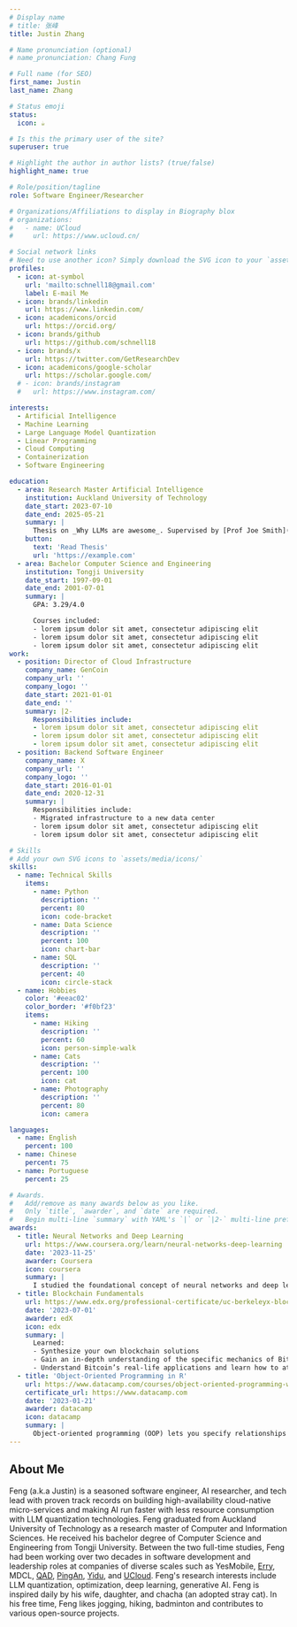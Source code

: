 ```yaml
---
# Display name
# title: 张峰
title: Justin Zhang

# Name pronunciation (optional)
# name_pronunciation: Chang Fung

# Full name (for SEO)
first_name: Justin
last_name: Zhang

# Status emoji
status:
  icon: ☕️

# Is this the primary user of the site?
superuser: true

# Highlight the author in author lists? (true/false)
highlight_name: true

# Role/position/tagline
role: Software Engineer/Researcher

# Organizations/Affiliations to display in Biography blox
# organizations:
#   - name: UCloud
#     url: https://www.ucloud.cn/

# Social network links
# Need to use another icon? Simply download the SVG icon to your `assets/media/icons/` folder.
profiles:
  - icon: at-symbol
    url: 'mailto:schnell18@gmail.com'
    label: E-mail Me
  - icon: brands/linkedin
    url: https://www.linkedin.com/
  - icon: academicons/orcid
    url: https://orcid.org/
  - icon: brands/github
    url: https://github.com/schnell18
  - icon: brands/x
    url: https://twitter.com/GetResearchDev
  - icon: academicons/google-scholar
    url: https://scholar.google.com/
  # - icon: brands/instagram
  #   url: https://www.instagram.com/

interests:
  - Artificial Intelligence
  - Machine Learning
  - Large Language Model Quantization
  - Linear Programming
  - Cloud Computing
  - Containerization
  - Software Engineering

education:
  - area: Research Master Artificial Intelligence
    institution: Auckland University of Technology
    date_start: 2023-07-10
    date_end: 2025-05-21
    summary: |
      Thesis on _Why LLMs are awesome_. Supervised by [Prof Joe Smith](https://example.com). Presented papers at 5 IEEE conferences with the contributions being published in 2 Springer journals.
    button:
      text: 'Read Thesis'
      url: 'https://example.com'
  - area: Bachelor Computer Science and Engineering
    institution: Tongji University
    date_start: 1997-09-01
    date_end: 2001-07-01
    summary: |
      GPA: 3.29/4.0

      Courses included:
      - lorem ipsum dolor sit amet, consectetur adipiscing elit
      - lorem ipsum dolor sit amet, consectetur adipiscing elit
      - lorem ipsum dolor sit amet, consectetur adipiscing elit
work:
  - position: Director of Cloud Infrastructure
    company_name: GenCoin
    company_url: ''
    company_logo: ''
    date_start: 2021-01-01
    date_end: ''
    summary: |2-
      Responsibilities include:
      - lorem ipsum dolor sit amet, consectetur adipiscing elit
      - lorem ipsum dolor sit amet, consectetur adipiscing elit
      - lorem ipsum dolor sit amet, consectetur adipiscing elit
  - position: Backend Software Engineer
    company_name: X
    company_url: ''
    company_logo: ''
    date_start: 2016-01-01
    date_end: 2020-12-31
    summary: |
      Responsibilities include:
      - Migrated infrastructure to a new data center
      - lorem ipsum dolor sit amet, consectetur adipiscing elit
      - lorem ipsum dolor sit amet, consectetur adipiscing elit

# Skills
# Add your own SVG icons to `assets/media/icons/`
skills:
  - name: Technical Skills
    items:
      - name: Python
        description: ''
        percent: 80
        icon: code-bracket
      - name: Data Science
        description: ''
        percent: 100
        icon: chart-bar
      - name: SQL
        description: ''
        percent: 40
        icon: circle-stack
  - name: Hobbies
    color: '#eeac02'
    color_border: '#f0bf23'
    items:
      - name: Hiking
        description: ''
        percent: 60
        icon: person-simple-walk
      - name: Cats
        description: ''
        percent: 100
        icon: cat
      - name: Photography
        description: ''
        percent: 80
        icon: camera

languages:
  - name: English
    percent: 100
  - name: Chinese
    percent: 75
  - name: Portuguese
    percent: 25

# Awards.
#   Add/remove as many awards below as you like.
#   Only `title`, `awarder`, and `date` are required.
#   Begin multi-line `summary` with YAML's `|` or `|2-` multi-line prefix and indent 2 spaces below.
awards:
  - title: Neural Networks and Deep Learning
    url: https://www.coursera.org/learn/neural-networks-deep-learning
    date: '2023-11-25'
    awarder: Coursera
    icon: coursera
    summary: |
      I studied the foundational concept of neural networks and deep learning. By the end, I was familiar with the significant technological trends driving the rise of deep learning; build, train, and apply fully connected deep neural networks; implement efficient (vectorized) neural networks; identify key parameters in a neural network’s architecture; and apply deep learning to your own applications.
  - title: Blockchain Fundamentals
    url: https://www.edx.org/professional-certificate/uc-berkeleyx-blockchain-fundamentals
    date: '2023-07-01'
    awarder: edX
    icon: edx
    summary: |
      Learned:
      - Synthesize your own blockchain solutions
      - Gain an in-depth understanding of the specific mechanics of Bitcoin
      - Understand Bitcoin’s real-life applications and learn how to attack and destroy Bitcoin, Ethereum, smart contracts and Dapps, and alternatives to Bitcoin’s Proof-of-Work consensus algorithm
  - title: 'Object-Oriented Programming in R'
    url: https://www.datacamp.com/courses/object-oriented-programming-with-s3-and-r6-in-r
    certificate_url: https://www.datacamp.com
    date: '2023-01-21'
    awarder: datacamp
    icon: datacamp
    summary: |
      Object-oriented programming (OOP) lets you specify relationships between functions and the objects that they can act on, helping you manage complexity in your code. This is an intermediate level course, providing an introduction to OOP, using the S3 and R6 systems. S3 is a great day-to-day R programming tool that simplifies some of the functions that you write. R6 is especially useful for industry-specific analyses, working with web APIs, and building GUIs.
---
```

## About Me

Feng (a.k.a Justin) is a seasoned software engineer, AI researcher, and
tech lead with proven track records on building high-availability
cloud-native micro-services and making AI run faster with less resource
consumption with LLM quantization technologies. Feng graduated from
Auckland University of Technology as a research master of Computer and
Information Sciences. He received his bachelor degree of Computer
Science and Engineering from Tongji University. Between the two
full-time studies, Feng had been working over two decades in software
development and leadership roles at companies of diverse scales such as
YesMobile, [Erry][2], MDCL, [QAD][3], [PingAn][4], [Yidu][5], and
[UCloud][6]. Feng's research interests include LLM quantization,
optimization, deep learning, generative AI. Feng is inspired daily by
his wife, daughter, and chacha (an adopted stray cat). In his free time,
Feng likes jogging, hiking, badminton and contributes to various
open-source projects.

[2]: https://www.erry.com
[3]: https://www.qad.com
[4]: https://www.pagd.net/allPage/aboutUs/47?lang=EN_US
[5]: https://www.yiducloud.com.cn/
[6]: https://www.ucloud-global.com/en
